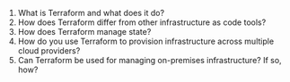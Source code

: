1. What is Terraform and what does it do?
2. How does Terraform differ from other infrastructure as code tools?
3. How does Terraform manage state?
4. How do you use Terraform to provision infrastructure across multiple cloud providers?
5. Can Terraform be used for managing on-premises infrastructure? If so, how?